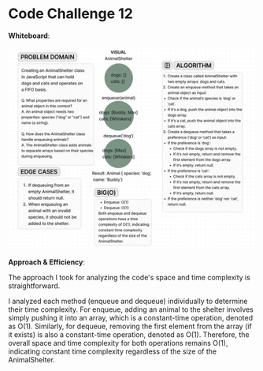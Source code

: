 # Code Challenge 12

**Whiteboard**:

![cc12](CC12.png)

**Approach & Efficiency**:

The approach I took for analyzing the code's space and time complexity is straightforward.

I analyzed each method (enqueue and dequeue) individually to determine their time complexity.
For enqueue, adding an animal to the shelter involves simply pushing it into an array, which is a constant-time operation, denoted as O(1).
Similarly, for dequeue, removing the first element from the array (if it exists) is also a constant-time operation, denoted as O(1).
Therefore, the overall space and time complexity for both operations remains O(1), indicating constant time complexity regardless of the size of the AnimalShelter.
